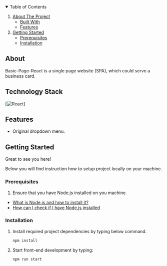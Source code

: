 <details open="open">

  <summary>Table of Contents</summary>
  
  
  <ol>
    <li>
      <a href="#about-the-project">About The Project</a>
      <ul>
        <li><a href="#built-with">Built With</a></li>
        <li><a href="#features">Features</a></li>
      </ul>
    </li>
    <li>
      <a href="#getting-started">Getting Started</a>
      <ul>
        <li><a href="#prerequisites">Prerequisites</a></li>
        <li><a href="#installation">Installation</a></li>
      </ul>
    </li>
    </ol>
</details>

## About

<p id="about-the-project">Basic-Page-React is a single page website (SPA), which could serve a business card.</p>

## Technology Stack

[![React](https://img.shields.io/badge/React-61DAFB.svg?style=for-the-badge&logo=react&logoColor=black)] 

## Features
- Original dropdown menu.

## Getting Started

Great to see you here!

Below you will find instruction how to setup project locally on your machine.

### Prerequisites

1. Ensure that you have Node.js installed on you machine.

- [What is Node.js and how to install it?](https://nodejs.org/en/)
- [How can I check if I have Node.js installed](https://docs.npmjs.com/downloading-and-installing-node-js-and-npm#checking-your-version-of-npm-and-nodejs)

### Installation

1. Install required project dependencies by typing below command.
   ```sh
   npm install
   ```
2. Start front-end development by typing:
   ```sh
   npm run start
   ```





